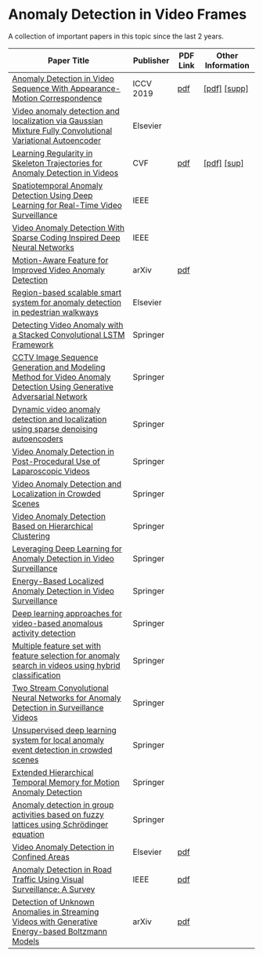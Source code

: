 # Anomaly Detection in Video Frames
A collection of important papers in this topic since the last 2 years.

| Paper Title | Publisher | PDF Link | Other Information |
|-------------|-----------|----------|-------------------|
| [Anomaly Detection in Video Sequence With Appearance-Motion Correspondence](http://openaccess.thecvf.com/content_ICCV_2019/html/Nguyen_Anomaly_Detection_in_Video_Sequence_With_Appearance-Motion_Correspondence_ICCV_2019_paper.html) | ICCV 2019 | [pdf](https://github.com/anishLearnsToCode/cv-anomaly-detection-video-frames/blob/master/cvf/Nguyen_Anomaly_Detection_in_Video_Sequence_With_Appearance-Motion_Correspondence_ICCV_2019_paper.pdf) | [[pdf]](http://openaccess.thecvf.com/content_ICCV_2019/papers/Nguyen_Anomaly_Detection_in_Video_Sequence_With_Appearance-Motion_Correspondence_ICCV_2019_paper.pdf) [[supp]](http://openaccess.thecvf.com/content_ICCV_2019/supplemental/Nguyen_Anomaly_Detection_in_ICCV_2019_supplemental.zip)| 
| [Video anomaly detection and localization via Gaussian Mixture Fully Convolutional Variational Autoencoder](https://www.sciencedirect.com/science/article/pii/S1077314218302674) | Elsevier | | |
| [Learning Regularity in Skeleton Trajectories for Anomaly Detection in Videos](http://openaccess.thecvf.com/content_CVPR_2019/html/Morais_Learning_Regularity_in_Skeleton_Trajectories_for_Anomaly_Detection_in_Videos_CVPR_2019_paper.html) | CVF | [pdf](https://github.com/anishLearnsToCode/cv-anomaly-detection-video-frames/blob/master/cvf/Morais_Learning_Regularity_in_Skeleton_Trajectories_for_Anomaly_Detection_in_Videos_CVPR_2019_paper.pdf) | [[pdf]](http://openaccess.thecvf.com/content_CVPR_2019/papers/Morais_Learning_Regularity_in_Skeleton_Trajectories_for_Anomaly_Detection_in_Videos_CVPR_2019_paper.pdf) [[sup]](http://openaccess.thecvf.com/content_CVPR_2019/supplemental/Morais_Learning_Regularity_in_CVPR_2019_supplemental.zip) |
| [Spatiotemporal Anomaly Detection Using Deep Learning for Real-Time Video Surveillance](https://ieeexplore.ieee.org/abstract/document/8820090) | IEEE |  | |
| [Video Anomaly Detection With Sparse Coding Inspired Deep Neural Networks](https://ieeexplore.ieee.org/abstract/document/8851288) | IEEE | | |
| [Motion-Aware Feature for Improved Video Anomaly Detection](https://arxiv.org/abs/1907.10211) | arXiv | [pdf](https://github.com/anishLearnsToCode/cv-anomaly-detection-video-frames/blob/master/arxiv/1907.10211.pdf) | |
| [Region-based scalable smart system for anomaly detection in pedestrian walkways](https://www.sciencedirect.com/science/article/pii/S0045790618331847) | Elsevier |  | |
| [Detecting Video Anomaly with a Stacked Convolutional LSTM Framework](https://link.springer.com/chapter/10.1007/978-3-030-34995-0_30) | Springer | | |
| [CCTV Image Sequence Generation and Modeling Method for Video Anomaly Detection Using Generative Adversarial Network](https://link.springer.com/chapter/10.1007/978-3-030-03493-1_48) | Springer |  | |
| [Dynamic video anomaly detection and localization using sparse denoising autoencoders](https://link.springer.com/article/10.1007/s11042-017-4940-2) | Springer |  | |
| [Video Anomaly Detection in Post-Procedural Use of Laparoscopic Videos](https://link.springer.com/chapter/10.1007/978-3-658-29267-6_22) | Springer |  | |
| [Video Anomaly Detection and Localization in Crowded Scenes](https://link.springer.com/chapter/10.1007/978-3-030-20005-3_9) | Springer |  | |
| [Video Anomaly Detection Based on Hierarchical Clustering](https://link.springer.com/chapter/10.1007/978-3-030-15127-0_55) | Springer |  | |
| [Leveraging Deep Learning for Anomaly Detection in Video Surveillance](https://link.springer.com/chapter/10.1007/978-981-13-1580-0_23) | Springer |  | |
| [Energy-Based Localized Anomaly Detection in Video Surveillance](https://link.springer.com/chapter/10.1007/978-3-319-57454-7_50) | Springer |  | |
| [Deep learning approaches for video-based anomalous activity detection](https://link.springer.com/article/10.1007/s11280-018-0582-1) | Springer |  | |
| [Multiple feature set with feature selection for anomaly search in videos using hybrid classification](https://link.springer.com/article/10.1007/s11042-018-6348-z) | Springer |  | |
| [Two Stream Convolutional Neural Networks for Anomaly Detection in Surveillance Videos](https://link.springer.com/chapter/10.1007/978-981-13-9683-0_5) | Springer |  | |
| [Unsupervised deep learning system for local anomaly event detection in crowded scenes](https://link.springer.com/article/10.1007/s11042-019-7702-5) | Springer |  | |
| [Extended Hierarchical Temporal Memory for Motion Anomaly Detection](https://link.springer.com/chapter/10.1007/978-3-319-99316-4_10) | Springer |  | |
| [Anomaly detection in group activities based on fuzzy lattices using Schrödinger equation](https://link.springer.com/article/10.1007/s42044-019-00045-y) | Springer |  | |
| [Video Anomaly Detection in Confined Areas](https://pdf.sciencedirectassets.com/280203/1-s2.0-S1877050917X00148/1-s2.0-S1877050917319294/main.pdf?X-Amz-Security-Token=IQoJb3JpZ2luX2VjEAYaCXVzLWVhc3QtMSJHMEUCIQCoNgM4wyvnyXnh%2Fm9YTMeaM1%2BUvfXTnB3IV5N0ZP%2BGHgIgE4lAXY3z3YsM5juGxoHesPVcphCxqbCDwWWZpUyVO7EqtAMIXxADGgwwNTkwMDM1NDY4NjUiDBPkq7Z5G4DgyCZWviqRA5tHTymgyb1JjeRnu%2FNpiIu5XRqE1INpjnccRb90sGx3ICs6MdwkGmO6Wmgm69xeJXgS8XIenYqwqo%2B%2FACEz%2FljRmV%2BfXBPKBEBM7ULYrYf0HZj35TupxMWpUCvsbB1nbguZxp317axVNW1nCJb4wLshFq3sy5Y5Rl7foNvpac04UWw%2BjdrMp5rYvP1wTjYed1i5n5w4NbdJlI4uDkBW0zNA0zjyB35dEtlEr3dmi0BgzMWQr92Ii6hHh4aUnjaLXHUvDK9HbEmnjaZPreqGAXV9dB3VruKyaXkzN22L27EKlDUMrF1L0jKgmXxxtMMUB5HFUHUCR4rDgI4RlUkVl2%2B2907zp%2F1avmx1ovYyqM3t9Qvi0%2FSV6LXM5I4OR7sYf9l9pqRtzxiZ1c8y8OBlO8Af2SPSCd4mujKgGOE%2BersXVBEekvLRnWtxhs5hQkPz7GWAk3YD3UN9FJ0Wa%2FXQyuof7VucXEZ3vXJqZxJBvYbCFCJblxKRIatJP920wOP0AN82u4nTTbJROwwZB5zF%2FJInMMnTpPYFOusBkmK0A2IYXkiDiGVBNv1d4XXe3s2SspVD4dwFsLGDDNLKLLzkg2Sv64lhHcN03fBqoqjVDlT5Q1rI4B0xBDp5yjvmqqFRoql6AA4NDxMmAFQwx3ep1v9llZmaxXdacWYXMmnyJUL3T8OCgQ%2F9MgcUaGzDZKcF2zeT4vBvX5Gr7JTnow4ljpqUOicAsaKB4UmhoPYa1krlGDlnKvMiGihrGF9BubvdcXuZzxOiEDDvOAQfDgeICGwaQ1JMYX8p7hJD0nMKfnBaJbGoEKNgK54vwcuZ6oV4fBnn0mH62vsSbc8SDuTxIvHOwgaFGA%3D%3D&X-Amz-Algorithm=AWS4-HMAC-SHA256&X-Amz-Date=20200523T152459Z&X-Amz-SignedHeaders=host&X-Amz-Expires=300&X-Amz-Credential=ASIAQ3PHCVTYVL76VJS6%2F20200523%2Fus-east-1%2Fs3%2Faws4_request&X-Amz-Signature=2426dc0856928ae6df66ec60d272e9efff3af2a0b9ef9f0df60f25667babc9f6&hash=286f04d789d645742af9ebd248e1355b0aa282c4ae9f1822526de16ad079f995&host=68042c943591013ac2b2430a89b270f6af2c76d8dfd086a07176afe7c76c2c61&pii=S1877050917319294&tid=spdf-90f37b03-216b-43ea-8a39-2c4e15b8ad29&sid=2d4a8c0616ecb24d535b5d1271d119cc9084gxrqb&type=client) | Elsevier | [pdf](https://github.com/anishLearnsToCode/cv-anomaly-detection-video-frames/blob/master/elsevier/1-s2.0-S1877050917319294-main.pdf) | |
| [Anomaly Detection in Road Traffic Using Visual Surveillance: A Survey](https://arxiv.org/pdf/1901.08292.pdf) | IEEE | [pdf](https://github.com/anishLearnsToCode/cv-anomaly-detection-video-frames/blob/master/ieee/1901.08292.pdf) | |
| [Detection of Unknown Anomalies in Streaming Videos with Generative Energy-based Boltzmann Models](https://arxiv.org/pdf/1805.01090.pdf) | arXiv | [pdf](https://github.com/anishLearnsToCode/cv-anomaly-detection-video-frames/blob/master/arxiv/1805.01090.pdf) | |
